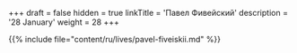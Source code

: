 +++
draft = false
hidden = true
linkTitle = 'Павел Фивейский'
description = '28 January'
weight = 28
+++

{{% include file="content/ru/lives/pavel-fiveiskii.md" %}}
